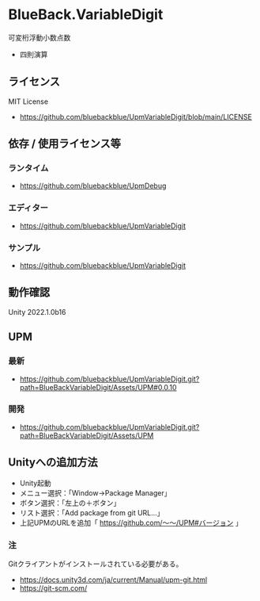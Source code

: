 # BlueBack.VariableDigit
可変桁浮動小数点数
* 四則演算


## ライセンス
MIT License
* https://github.com/bluebackblue/UpmVariableDigit/blob/main/LICENSE

## 依存 / 使用ライセンス等
### ランタイム
* https://github.com/bluebackblue/UpmDebug
### エディター
* https://github.com/bluebackblue/UpmVariableDigit
### サンプル
* https://github.com/bluebackblue/UpmVariableDigit

## 動作確認
Unity 2022.1.0b16

## UPM
### 最新
* https://github.com/bluebackblue/UpmVariableDigit.git?path=BlueBackVariableDigit/Assets/UPM#0.0.10
### 開発
* https://github.com/bluebackblue/UpmVariableDigit.git?path=BlueBackVariableDigit/Assets/UPM

## Unityへの追加方法
* Unity起動
* メニュー選択：「Window->Package Manager」
* ボタン選択：「左上の＋ボタン」
* リスト選択：「Add package from git URL...」
* 上記UPMのURLを追加「 https://github.com/～～/UPM#バージョン 」
### 注
Gitクライアントがインストールされている必要がある。
* https://docs.unity3d.com/ja/current/Manual/upm-git.html
* https://git-scm.com/


